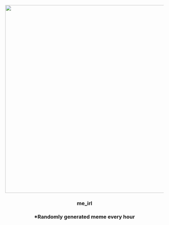 <p align="center">
        <img src="https://i.redd.it/ud7kw11ux0x91.jpg" width="600" height="600">
        </p>
        <h3 align="center">me_irl</h3>
        <h3 align="center">*Randomly generated meme every hour</h3>
    